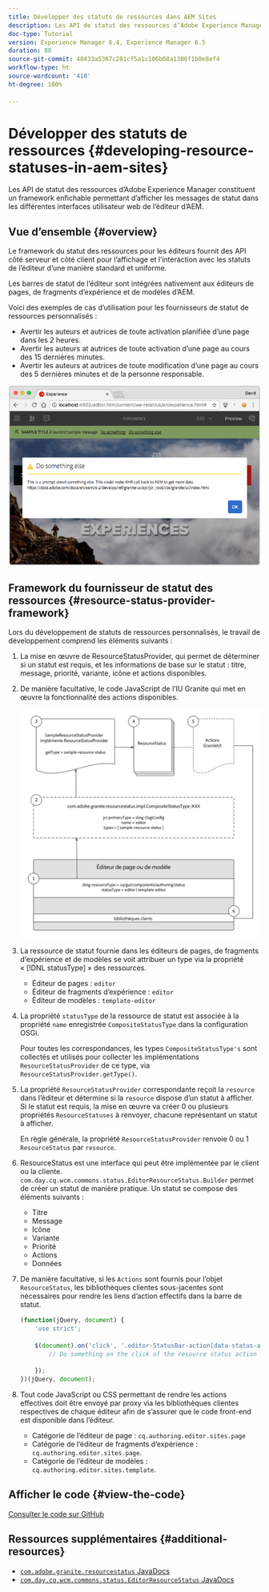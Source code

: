 ```yaml
---
title: Développer des statuts de ressources dans AEM Sites
description: Les API de statut des ressources d’Adobe Experience Manager constituent un framework enfichable permettant d’afficher les messages de statut dans les différentes interfaces utilisateur web de l’éditeur d’AEM.
doc-type: Tutorial
version: Experience Manager 6.4, Experience Manager 6.5
duration: 88
source-git-commit: 48433a5367c281cf5a1c106b08a1306f1b0e8ef4
workflow-type: ht
source-wordcount: '410'
ht-degree: 100%

---
```



# Développer des statuts de ressources {#developing-resource-statuses-in-aem-sites}

Les API de statut des ressources d’Adobe Experience Manager constituent un framework enfichable permettant d’afficher les messages de statut dans les différentes interfaces utilisateur web de l’éditeur d’AEM.

## Vue d’ensemble {#overview}

Le framework du statut des ressources pour les éditeurs fournit des API côté serveur et côté client pour l’affichage et l’interaction avec les statuts de l’éditeur d’une manière standard et uniforme.

Les barres de statut de l’éditeur sont intégrées nativement aux éditeurs de pages, de fragments d’expérience et de modèles d’AEM.

Voici des exemples de cas d’utilisation pour les fournisseurs de statut de ressources personnalisés :

* Avertir les auteurs et autrices de toute activation planifiée d’une page dans les 2 heures.
* Avertir les auteurs at autrices de toute activation d’une page au cours des 15 dernières minutes.
* Avertir les auteurs at autrices de toute modification d’une page au cours des 5 dernières minutes et de la personne responsable.

![Vue d’ensemble du statut des ressources de l’éditeur AEM.](assets/sample-editor-resource-status-screenshot.png)

## Framework du fournisseur de statut des ressources {#resource-status-provider-framework}

Lors du développement de statuts de ressources personnalisés, le travail de développement comprend les éléments suivants :

1. La mise en œuvre de ResourceStatusProvider, qui permet de déterminer si un statut est requis, et les informations de base sur le statut : titre, message, priorité, variante, icône et actions disponibles.
2. De manière facultative, le code JavaScript de l’IU Granite qui met en œuvre la fonctionnalité des actions disponibles.

   ![Architecture de statut des ressources.](assets/sample-editor-resource-status-application-architecture.png)

3. La ressource de statut fournie dans les éditeurs de pages, de fragments d’expérience et de modèles se voit attribuer un type via la propriété « [!DNL statusType] » des ressources.

   * Éditeur de pages : `editor`
   * Éditeur de fragments d’expérience : `editor`
   * Éditeur de modèles : `template-editor`

4. La propriété `statusType` de la ressource de statut est associée à la propriété `name` enregistrée `CompositeStatusType` dans la configuration OSGi.

   Pour toutes les correspondances, les types `CompositeStatusType's` sont collectés et utilisés pour collecter les implémentations `ResourceStatusProvider` de ce type, via `ResourceStatusProvider.getType()`.

5. La propriété `ResourceStatusProvider` correspondante reçoit la `resource` dans l’éditeur et détermine si la `resource` dispose d’un statut à afficher. Si le statut est requis, la mise en œuvre va créer 0 ou plusieurs propriétés `ResourceStatuses` à renvoyer, chacune représentant un statut à afficher.

   En règle générale, la propriété `ResourceStatusProvider` renvoie 0 ou 1 `ResourceStatus` par `resource`.

6. ResourceStatus est une interface qui peut être implémentée par le client ou la cliente. `com.day.cq.wcm.commons.status.EditorResourceStatus.Builder` permet de créer un statut de manière pratique. Un statut se compose des éléments suivants :

   * Titre
   * Message
   * Icône
   * Variante
   * Priorité
   * Actions
   * Données

7. De manière facultative, si les `Actions` sont fournis pour l’objet `ResourceStatus`, les bibliothèques clientes sous-jacentes sont nécessaires pour rendre les liens d’action effectifs dans la barre de statut.

   ```js
   (function(jQuery, document) {
       'use strict';
   
       $(document).on('click', '.editor-StatusBar-action[data-status-action-id="do-something"]', function () {
           // Do something on the click of the resource status action
   
       });
   })(jQuery, document);
   ```

8. Tout code JavaScript ou CSS permettant de rendre les actions effectives doit être envoyé par proxy via les bibliothèques clientes respectives de chaque éditeur afin de s’assurer que le code front-end est disponible dans l’éditeur.

   * Catégorie de l’éditeur de page : `cq.authoring.editor.sites.page`
   * Catégorie de l’éditeur de fragments d’expérience : `cq.authoring.editor.sites.page`.
   * Catégorie de l’éditeur de modèles : `cq.authoring.editor.sites.template`.

## Afficher le code {#view-the-code}

[Consulter le code sur GitHub](https://github.com/Adobe-Consulting-Services/acs-aem-samples/tree/master/bundle/src/main/java/com/adobe/acs/samples/resourcestatus/impl/SampleEditorResourceStatusProvider.java)

## Ressources supplémentaires {#additional-resources}

* [`com.adobe.granite.resourcestatus` JavaDocs](https://helpx.adobe.com/experience-manager/6-5/sites/developing/using/reference-materials/javadoc/com/adobe/granite/resourcestatus/package-summary.html)
* [`com.day.cq.wcm.commons.status.EditorResourceStatus` JavaDocs](https://helpx.adobe.com/experience-manager/6-5/sites/developing/using/reference-materials/javadoc/com/day/cq/wcm/commons/status/EditorResourceStatus.html)
